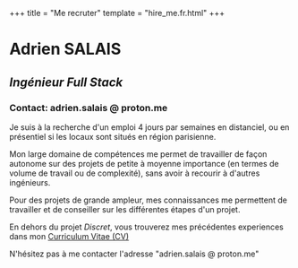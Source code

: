 +++
title = "Me recruter"
template = "hire_me.fr.html"
+++

# Adrien SALAIS
## *Ingénieur Full Stack*
### Contact: adrien.salais @ proton.me

Je suis à la recherche d'un emploi 4 jours par semaines en distanciel, ou en présentiel si les locaux sont situés en région parisienne.

Mon large domaine de compétences me permet de travailler de façon autonome sur des projets de petite à moyenne importance (en termes de volume de travail ou de complexité), sans avoir à recourir à d'autres ingénieurs. 

Pour des projets de grande ampleur, mes connaissances me permettent de travailler et de conseiller sur les différentes étapes d'un projet.

En dehors du projet *Discret*, vous trouverez mes précédentes experiences dans mon [Curriculum Vitae (CV)](../../ADRIEN_SALAIS_CV.fr.pdf) 

N'hésitez pas à me contacter l'adresse "adrien.salais @ proton.me"

